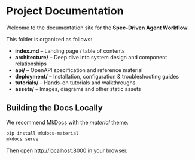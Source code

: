# Project Documentation

Welcome to the documentation site for the **Spec-Driven Agent Workflow**.

This folder is organized as follows:

- **index.md** – Landing page / table of contents
- **architecture/** – Deep dive into system design and component relationships
- **api/** – OpenAPI specification and reference material
- **deployment/** – Installation, configuration & troubleshooting guides
- **tutorials/** – Hands-on tutorials and walkthroughs
- **assets/** – Images, diagrams and other static assets

## Building the Docs Locally

We recommend [MkDocs](https://www.mkdocs.org/) with the *material* theme.

```bash
pip install mkdocs-material
mkdocs serve
```

Then open <http://localhost:8000> in your browser.
